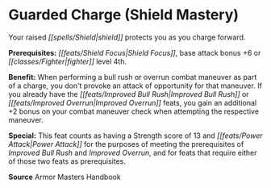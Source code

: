 ﻿---
cssclass: [feats]

---
# Guarded Charge (Shield Mastery)

Your raised _[[spells/Shield|shield]]_ protects you as you charge forward.

**Prerequisites:** _[[feats/Shield Focus|Shield Focus]]_, base attack bonus +6 or _[[classes/Fighter|fighter]]_ level 4th.

**Benefit:** When performing a bull rush or overrun combat maneuver as part of a charge, you don't provoke an attack of opportunity for that maneuver. If you already have the _[[feats/Improved Bull Rush|Improved Bull Rush]]_ or _[[feats/Improved Overrun|Improved Overrun]]_ feats, you gain an additional +2 bonus on your combat maneuver check when attempting the respective maneuver.

**Special:** This feat counts as having a Strength score of 13 and _[[feats/Power Attack|Power Attack]]_ for the purposes of meeting the prerequisites of _Improved Bull Rush_ and _Improved Overrun_, and for feats that require either of those two feats as prerequisites.

**Source** Armor Masters Handbook